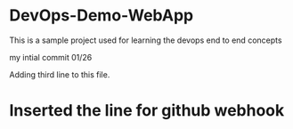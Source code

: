 # DevOps-Demo-WebApp
This is a sample project used for learning the devops end to end concepts

my intial commit 01/26

Adding third line to this file.
# Inserted the line for github webhook
